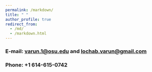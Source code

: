 ```yaml
---
permalink: /markdown/
title: " "
author_profile: true
redirect_from: 
  - /md/
  - /markdown.html
---
```


### E-mail: [varun.1@osu.edu](varun.1@osu.edu) and [lochab.varun@gmail.com](lochab.varun@gmail.com)

### Phone: +1 614-615-0742
